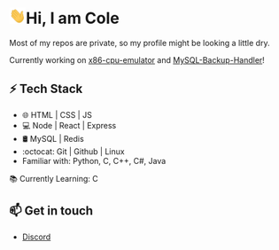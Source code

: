 # <img src="https://raw.githubusercontent.com/ABSphreak/ABSphreak/master/gifs/Hi.gif" width="30px">Hi, I am Cole

Most of my repos are private, so my profile might be looking a little dry.

Currently working on [x86-cpu-emulator](https://github.com/coleh17/x86-cpu-emulator) and [MySQL-Backup-Handler](https://github.com/coleh17/MySQL-Backup-Handler)!

## ⚡ Tech Stack
* 🌐 HTML | CSS | JS
* 💻 Node | React | Express
* 🛢️ MySQL | Redis
* :octocat: Git | Github | Linux
* Familiar with: Python, C, C++, C#, Java

📚 Currently Learning: C

## 📫 Get in touch
- [Discord](https://discordapp.com/users/206875427631923200)
